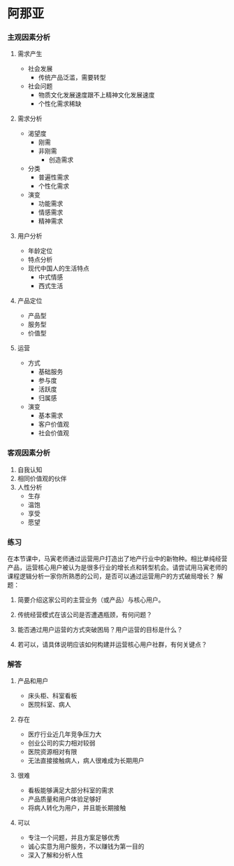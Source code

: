 # 阿那亚


### 主观因素分析

1. 需求产生
    * 社会发展
        * 传统产品泛滥，需要转型
    * 社会问题
        * 物质文化发展速度跟不上精神文化发展速度
        * 个性化需求稀缺

1. 需求分析
    * 渴望度
        * 刚需
        * 非刚需
            * 创造需求
    * 分类
        * 普遍性需求
        * 个性化需求
    * 演变
        * 功能需求
        * 情感需求
        * 精神需求
            
1. 用户分析
    * 年龄定位
    * 特点分析
    * 现代中国人的生活特点
        * 中式情感
        * 西式生活
        
1. 产品定位
    * 产品型
    * 服务型
    * 价值型

1. 运营
    * 方式
        * 基础服务
        * 参与度
        * 活跃度
        * 归属感
    * 演变
        * 基本需求
        * 客户价值观
        * 社会价值观
       
       
### 客观因素分析

1. 自我认知
1. 相同价值观的伙伴
1. 人性分析
    * 生存
    * 温饱
    * 享受
    * 愿望


### 练习

在本节课中，马寅老师通过运营用户打造出了地产行业中的新物种。相比单纯经营产品，运营核心用户被认为是很多行业的增长点和转型机会。请尝试用马寅老师的课程逻辑分析一家你所熟悉的公司，是否可以通过运营用户的方式破局增长？
解题：

1. 简要介绍这家公司的主营业务（或产品）与核心用户。

2. 传统经营模式在该公司是否遭遇瓶颈，有何问题？

3. 能否通过用户运营的方式突破困局？用户运营的目标是什么？

4. 若可以，请具体说明应该如何构建并运营核心用户社群，有何关键点？


### 解答
    
1. 产品和用户
    * 床头柜、科室看板
    * 医院科室、病人
    
2. 存在
    * 医疗行业近几年竞争压力大
    * 创业公司的实力相对较弱
    * 医院资源相对有限
    * 无法直接接触病人，病人很难成为长期用户
    
3. 很难
    * 看板能够满足大部分科室的需求
    * 产品质量和用户体验足够好
    * 将病人转化为用户，并且能长期接触
    
4. 可以
    * 专注一个问题，并且方案足够优秀
    * 诚心实意为用户服务，不以赚钱为第一目的
    * 深入了解和分析人性
